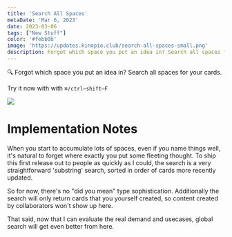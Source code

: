 ```yaml
---
title: 'Search All Spaces'
metaDate: 'Mar 6, 2023'
date: 2023-03-06
tags: ["New Stuff"]
color: '#febb0b'
image: 'https://updates.kinopio.club/search-all-spaces-small.png'
description: Forgot which space you put an idea in? Search all spaces for your cards
---
```


🔍 Forgot which space you put an idea in? Search all spaces for your cards.

Try it now with with `⌘/ctrl–shift–F`

<img src="https://updates.kinopio.club/search-all-spaces.png" class="">

# Implementation Notes

When you start to accumulate lots of spaces, even if you name things well, it's natural to forget where exactly you put some fleeting thought. To ship this first release out to people as quickly as I could, the search is a very straightforward 'substring' search, sorted in order of cards more recently updated. 

So for now, there's no "did you mean" type sophistication. Additionally the search will only return cards that you yourself created, so content created by collaborators won't show up here. 

That said, now that I can evaluate the real demand and usecases, global search will get even better from here.